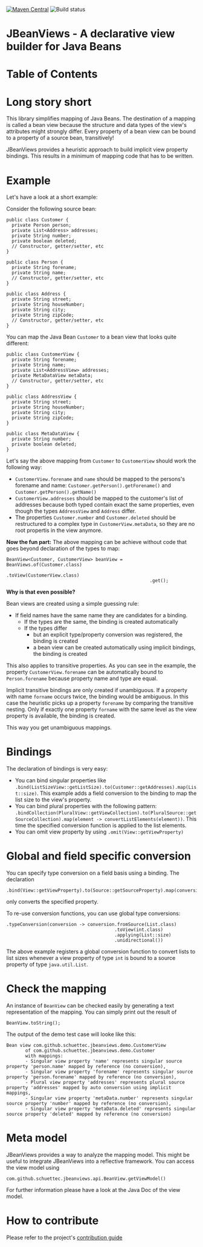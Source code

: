 [![Maven Central](https://img.shields.io/maven-central/v/com.github.schuettec/jbeanviews.svg?label=Maven%20Central)](https://search.maven.org/search?q=g:%22com.github.schuettec%22%20AND%20a:%22jbeanviews%22)
![Build status](https://github.com/schuettec/jbeanviews/actions/workflows/build.yml/badge.svg)


# JBeanViews - A declarative view builder for Java Beans

# Table of Contents

# Long story short

This library simplifies mapping of Java Beans. The destination of a mapping is called a bean view because the structure and data types of the view's attributes might strongly differ. Every property of a bean view can be bound to a property of a source bean, transitively!

JBeanViews provides a heuristic approach to build implicit view property bindings. This results in a minimum of mapping code that has to be written.

# Example

Let's have a look at a short example:

Consider the following source bean:

```
public class Customer {
  private Person person;
  private List<Address> addresses;
  private String number;
  private boolean deleted;
  // Constructor, getter/setter, etc
}

public class Person {
  private String forename;
  private String name;
  // Constructor, getter/setter, etc
}

public class Address {
  private String street;
  private String houseNumber;
  private String city;
  private String zipCode;
  // Constructor, getter/setter, etc
}
```

You can map the Java Bean `Customer` to a bean view that looks quite different:

```
public class CustomerView {
  private String forename;
  private String name;
  private List<AddressView> addresses;
  private MetaDataView metaData;
  // Constructor, getter/setter, etc
}

public class AddressView {
  private String street;
  private String houseNumber;
  private String city;
  private String zipCode;
}

public class MetaDataView {
  private String number;
  private boolean deleted;
}
```

Let's say the above mapping from `Customer` to `CustomerView` should work the following way:
- `CustomerView.forename` and `name` should be mapped to the persons's forename and name: `Customer.getPerson().getForename()` and `Customer.getPerson().getName()`
- `CustomerView.addresses` should be mapped to the customer's list of addresses because both typed contain exact the same properties, even though the types `AddressView` and `Address` differ.
- The properties `Customer.number` and `Customer.deleted` should be restructured to a complex type in `CustomerView.metaData`, so they are no root propertis in the view anymore.

**Now the fun part:** The above mapping can be achieve without code that goes beyond declaration of the types to map:

```
BeanView<Customer, CustomerView> beanView = BeanViews.of(Customer.class)
                                                     .toView(CustomerView.class)
                                                     .get();
```

**Why is that even possible?**

Bean views are created using a simple guessing rule:
- If field names have the same name they are candidates for a binding.
    - If the types are the same, the binding is created automatically
    - If the types differ
      - but an explicit type/property conversion was registered, the binding is created
      - a bean view can be created automatically using implicit bindings, the binding is created

This also applies to transitive properties. As you can see in the example, the property `CustomerView.forename` can be automatically bound to `Person.forename` because property name and type are equal.

Implicit transitive bindings are only created if unambiguous.
If a property with name `forname` occurs twice, the binding would be ambiguous. In this case the heuristic picks up a property `forename` by comparing the transitive nesting. Only if exactly one property `forname` with the same level as the view property is available, the binding is created.

This way you get unambiguous mappings.

# Bindings

The declaration of bindings is very easy:
- You can bind singular properties like `.bind(ListSizeView::getListSize).to(Customer::getAddresses).map(List::size)`. This example adds a field conversion to the binding to map the list size to the view's property.
- You can bind plural properties with the following pattern: `.bindCollection(PluralView::getViewCollection).to(PluralSource::getSourceCollection).map(element -> convertListElements(element))`. This time the specified conversion function is applied to the list elements.
- You can omit view property by using `.omit(View::getViewProperty)`

# Global and field specific conversion

You can specify type conversion on a field basis using a binding. The declaration
```
.bind(View::getViewProperty).to(Source::getSourceProperty).map(conversionFunction)
```
only converts the specified property.

To re-use conversion functions, you can use global type conversions:
```
.typeConversion(conversion -> conversion.fromSource(List.class)
                                        .toView(int.class)
                                        .applying(List::size)
                                        .unidirectional())
```
The above example registers a global conversion function to convert lists to list sizes whenever a view property of type `int` is bound to a source property of type `java.util.List`.

# Check the mapping

An instance of `BeanView` can be checked easily by generating a text representation of the mapping. You can simply print out the result of
```
BeanView.toString();
```
The output of the demo test case will looke like this:
```
Bean view com.github.schuettec.jbeanviews.demo.CustomerView
       of com.github.schuettec.jbeanviews.demo.Customer
       with mappings:
       - Singular view property 'name' represents singular source property 'person.name' mapped by reference (no conversion),
       - Singular view property 'forename' represents singular source property 'person.forename' mapped by reference (no conversion),
       - Plural view property 'addresses' represents plural source property 'addresses' mapped by auto conversion using implicit mappings,
       - Singular view property 'metaData.number' represents singular source property 'number' mapped by reference (no conversion),
       - Singular view property 'metaData.deleted' represents singular source property 'deleted' mapped by reference (no conversion)
```

# Meta model

JBeanViews provides a way to analyze the mapping model. This might be useful to integrate JBeanViews into a reflective framework.
You can access the view model using
```
com.github.schuettec.jbeanviews.api.BeanView.getViewModel()
```
For further information please have a look at the Java Doc of the view model.

# How to contribute
Please refer to the project's [contribution guide](CONTRIBUTE.md)